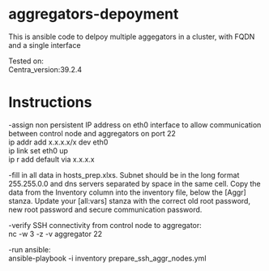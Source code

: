 # aggregators-depoyment

This is ansible code to delpoy multiple aggegators in a cluster, with FQDN and a single interface  

Tested on:  
Centra_version:39.2.4

# Instructions
-assign non persistent IP address on eth0 interface to allow communication between control node and aggregators on port 22  
ip addr add x.x.x.x/x dev eth0  
ip link set eth0 up  
ip r add default via x.x.x.x

-fill in all data in hosts_prep.xlxs. Subnet should be in the long format 255.255.0.0 and dns servers separated by space in the same cell. Copy the data from the Inventory column into the inventory file, below the [Aggr] stanza. Update your [all:vars] stanza with the correct old root password, new root password and secure communication password.

-verify SSH connectivity from control node to aggregator:  
nc -w 3 -z -v aggregator 22

-run ansible:  
ansible-playbook -i inventory prepare_ssh_aggr_nodes.yml
